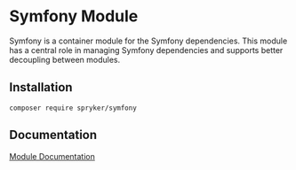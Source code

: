 # Symfony Module

Symfony is a container module for the Symfony dependencies. This module has a central role in managing Symfony dependencies and supports better decoupling between modules.

## Installation

```
composer require spryker/symfony
```

## Documentation

[Module Documentation](https://academy.spryker.com/developing_with_spryker/module_guide/modules.html)
